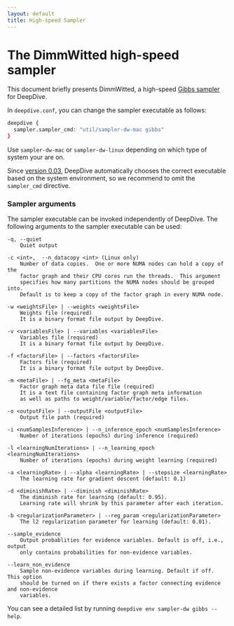 ```yaml
---
layout: default
title: High-speed Sampler
---
```


# The DimmWitted high-speed sampler

This document briefly presents DimmWitted, a high-speed [Gibbs
sampler](inference.md#gibbs) for DeepDive.


In `deepdive.conf`, you can change the sampler executable as follows:

```bash
deepdive {
  sampler.sampler_cmd: "util/sampler-dw-mac gibbs"
}
```

Use `sampler-dw-mac` or `sampler-dw-linux` depending on which type
of system your are on.

Since [version 0.03](changelog/0.03-alpha.md), DeepDive automatically
chooses the correct executable based on the system environment, so we recommend to
omit the `sampler_cmd` directive.

### Sampler arguments

The sampler executable can be invoked independently of DeepDive. The following
arguments to the sampler executable can be used:

    -q, --quiet
        Quiet output

    -c <int>,  --n_datacopy <int> (Linux only)
        Number of data copies.  One or more NUMA nodes can hold a copy of the
        factor graph and their CPU cores run the threads.  This argument
        specifies how many partitions the NUMA nodes should be grouped into.
        Default is to keep a copy of the factor graph in every NUMA node.

    -w <weightsFile> | --weights <weightsFile>
        Weights file (required)
        It is a binary format file output by DeepDive.

    -v <variablesFile> | --variables <variablesFile>
        Variables file (required)
        It is a binary format file output by DeepDive.

    -f <factorsFile> | --factors <factorsFile>
        Factors file (required)
        It is a binary format file output by DeepDive.

    -m <metaFile> | --fg_meta <metaFile>
        Factor graph meta data file file (required)
        It is a text file containing factor graph meta information
        as well as paths to weight/variable/factor/edge files.

    -o <outputFile> | --outputFile <outputFile>
        Output file path (required)

    -i <numSamplesInference> | --n_inference_epoch <numSamplesInference>
        Number of iterations (epochs) during inference (required)

    -l <learningNumIterations> | --n_learning_epoch <learningNumIterations>
        Number of iterations (epochs) during weight learning (required)

    -a <learningRate> | --alpha <learningRate> | --stepsize <learningRate>
        The learning rate for gradient descent (default: 0.1)

    -d <diminishRate> | --diminish <diminishRate>
        The diminish rate for learning (default: 0.95).
        Learning rate will shrink by this parameter after each iteration.

    -b <regularizationParameter> | --reg_param <regularizationParameter>
        The l2 regularization parameter for learning (default: 0.01).

    --sample_evidence
        Output probablities for evidence variables. Default is off, i.e., output
        only contains probabilities for non-evidence variables.

    --learn_non_evidence
        Sample non-evidence variables during learning. Default if off. This option
        should be turned on if there exists a factor connecting evidence and non-evidence
        variables.

You can see a detailed list by running `deepdive env sampler-dw gibbs --help`.

